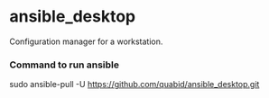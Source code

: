 # ansible_desktop

Configuration manager for a workstation.

### Command to run ansible

sudo ansible-pull -U https://github.com/quabid/ansible_desktop.git
